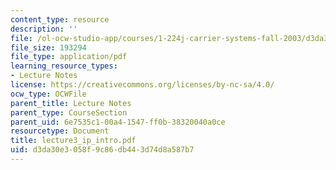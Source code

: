 ```yaml
---
content_type: resource
description: ''
file: /ol-ocw-studio-app/courses/1-224j-carrier-systems-fall-2003/d3da30e3058f9c86db443d74d8a587b7_lecture3_ip_intro.pdf
file_size: 193294
file_type: application/pdf
learning_resource_types:
- Lecture Notes
license: https://creativecommons.org/licenses/by-nc-sa/4.0/
ocw_type: OCWFile
parent_title: Lecture Notes
parent_type: CourseSection
parent_uid: 6e7535c1-00a4-1547-ff0b-38320040a0ce
resourcetype: Document
title: lecture3_ip_intro.pdf
uid: d3da30e3-058f-9c86-db44-3d74d8a587b7
---
```

